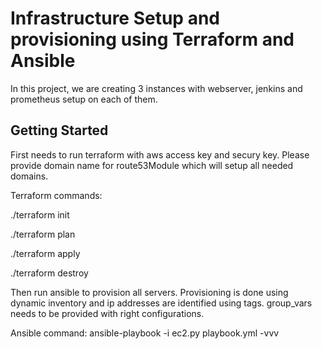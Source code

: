 # Infrastructure Setup and provisioning using Terraform and Ansible

In this project, we are creating 3 instances with webserver, jenkins and prometheus setup on each of them.

## Getting Started

First needs to run terraform with aws access key and secury key. Please provide domain name for route53Module which will setup all needed domains.

Terraform commands:

./terraform init
 
./terraform plan

./terraform apply

./terraform destroy

Then run ansible to provision all servers. Provisioning is done using dynamic inventory and ip addresses are identified using tags. group_vars needs to be provided with right configurations.

Ansible command: ansible-playbook -i ec2.py playbook.yml -vvv
